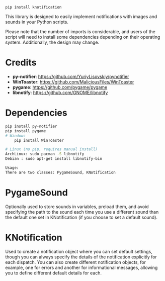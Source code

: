 `pip install knotification`

This library is designed to easily implement notifications with images and
sounds in your Python scripts.

Please note that the number of imports is considerable, and users of the script
will need to install some dependencies depending on their operating system.
Additionally, the design may change.

# Credits

- **py-notifier**: https://github.com/YuriyLisovskiy/pynotifier
- **WinToaster**: https://github.com/MaliciousFiles/WinToaster
- **pygame**: https://github.com/pygame/pygame
- **libnotify**: https://github.com/GNOME/libnotify

# Dependencies

```bash
pip install py-notifier
pip install pygame
# Windows
    pip install WinToaster

# Linux (no pip, requires manual install)
ArchLinux: sudo pacman -S libnotify
Debian : sudo apt-get install libnotify-bin

Usage:
There are two classes: PygameSound, KNotification
```

# PygameSound

Optionally used to store sounds in variables, preload them, and avoid
specifying the path to the sound each time you use a different sound than the
default one set in KNotification (if you choose to set a default sound).

# KNotification

Used to create a notification object where you can set default settings,
though you can always specify the details of the notification explicitly for
each dispatch. You can also create different notification objects, for
example, one for errors and another for informational messages, allowing you
to define different default details for each.
